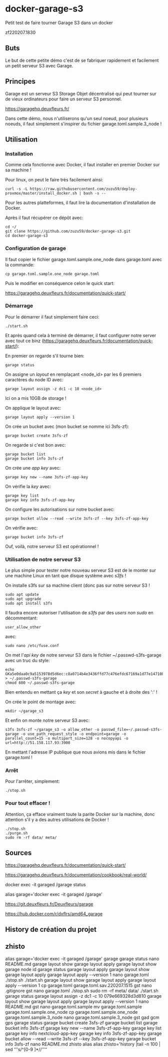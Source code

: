 # docker-garage-s3
Petit test de faire tourner Garage S3 dans un docker

zf220207.1830


## Buts
Le but de cette petite démo c'est de se fabriquer rapidement et facilement un petit serveur S3 avec Garage.


## Principes
Garage est un serveur S3 Storage Objet décentralisé qui peut tourner sur de vieux ordinateurs pour faire un serveur S3 personnel.

https://garagehq.deuxfleurs.fr/

Dans cette démo, nous n'utiliserons qu'un seul noeud, pour plusieurs noeuds, il faut simplement s'inspirer du fichier garage.toml.sample.3_node !


## Utilisation
### Installation
Comme cela fonctionne avec Docker, il faut installer en premier Docker sur sa machine !

Pour linux, on peut le faire très facilement ainsi:

```
curl -s -L https://raw.githubusercontent.com/zuzu59/deploy-proxmox/master/install_docker.sh | bash -s --
```

Pour les autres platteformes, il faut lire la documentation d'installation de Docker.

Après il faut récupérer ce dépôt avec:
```
cd ~/
git clone https://github.com/zuzu59/docker-garage-s3.git
cd docker-garage-s3
```


### Configuration de garage
Il faut copier le fichier garage.toml.sample.one_node dans garage.toml avec la commande:
```
cp garage.toml.sample.one_node garage.toml
```
Puis le modifier en conséquence celon le quick start:

https://garagehq.deuxfleurs.fr/documentation/quick-start/


### Démarrage
Pour le démarrer il faut simplement faire ceci:
```
./start.sh
```

Et après quand cela à terminé de démarrer, il faut configurer notre server avec tout ce binz (https://garagehq.deuxfleurs.fr/documentation/quick-start/):

En premier on regarde s'il tourne bien:
```
garage status
```

On assigne un *layout* en remplaçant <node_id> par les 6 premiers caractères du node ID avec:
```
garage layout assign -z dc1 -c 10 <node_id>
```
Ici on a mis 10GB de storage !

On applique le layout avec:
```
garage layout apply --version 1
```

On crée un bucket avec (mon bucket se nomme ici 3sfs-zf):
```
garage bucket create 3sfs-zf
```

On regarde si c'est bon avec:
```
garage bucket list
garage bucket info 3sfs-zf
```

On crée une *app key* avec:
```
garage key new --name 3sfs-zf-app-key
```

On vérifie la *key* avec:
```
garage key list
garage key info 3sfs-zf-app-key
```

On configure les autorisations sur notre bucket avec:
```
garage bucket allow --read --write 3sfs-zf --key 3sfs-zf-app-key
```

On vérifie avec:
```
garage bucket info 3sfs-zf
```

Ouf, voilà, notre serveur S3 est opérationnel !


### Utilisation de notre serveur S3
Le plus simple pour tester notre nouveau serveur S3 est de le monter sur une machine Linux en tant que disque système avec *s3fs* !


On installe s3fs sur sa machine client (donc pas sur notre serveur S3 !
```
sudo apt update
sudo apt upgrade
sudo apt install s3fs
```

Il faudra encore autoriser l'utilisation de *s3fs* par des *users non sudo* en décommentant:
```
user_allow_other
```
avec:
```
sudo nano /etc/fuse.conf
```


On met l'*api key* de notre serveur S3 dans le fichier ~/.passwd-s3fs-garage avec un truc du style:
```
echo GKa5e0daa0c9a5153978d5d6ec:c8a0714b4e3436ffd77c476efdc67169a1d77e1471080ae00a91d4f53c1d4612 > ~/.passwd-s3fs-garage
chmod 600 ~/.passwd-s3fs-garage
```
Bien entendu en mettant ça *key* et son *secret* à gauche et à droite des ':' !


On crée le point de montage avec:
```
mkdir ~/garage_s3
```

Et enfin on monte notre serveur S3 avec:
```
s3fs 3sfs-zf ~/garage_s3 -o allow_other -o passwd_file=~/.passwd-s3fs-garage -o use_path_request_style -o endpoint=garage -o parallel_count=15 -o multipart_size=128 -o nocopyapi -o url=http://51.158.117.93:3900
```
En mettant l'adresse IP publique que nous avions mis dans le fichier garage.toml !


### Arrêt
Pour l'arrêter, simplement:
```
./stop.sh
```

### Pour tout effacer !
Attention, ça efface vraiment toute la parite Docker sur la machine, donc attention s'il y a des autres utilisations de Docker !
```
./stop.sh
./purge.sh
sudo rm -rf data/ meta/
```


## Sources

https://garagehq.deuxfleurs.fr/documentation/quick-start/

https://garagehq.deuxfleurs.fr/documentation/cookbook/real-world/

docker exec -it garaged /garage status

alias garage='docker exec -it garaged /garage'

https://git.deuxfleurs.fr/Deuxfleurs/garage

https://hub.docker.com/r/dxflrs/amd64_garage





## History de création du projet

zhisto
-----
alias garage='docker exec -it garaged /garage'
garage
garage status
nano README.md
garage layout show
garage layout apply
garage layout show
garage node id
garage status
garage layout apply
garage layout show
garage layout apply
garage layout apply --version 1
nano garage.toml
./stop.sh
./start.sh
garage layout show
garage layout apply
garage layout apply --version 1
cp garage.toml garage.toml.sav.220207.1515
gst
nano .gitignore
gst
nano garage.toml
./stop.sh
sudo rm -rf meta/ data/
./start.sh
garage status
garage layout assign -z dc1 -c 10 079e669328d3d810
garage layout show
garage layout apply
garage layout apply --version 1
nano README.md
gst
nano garage.toml.sample
mv garage.toml.sample garage.toml.sample.one_node
cp garage.toml.sample.one_node garage.toml.sample.3_node
nano garage.toml.sample.3_node
gst
gad
gcm
gps
garage status
garage bucket create 3sfs-zf
garage bucket list
garage bucket info 3sfs-zf
garage key new --name 3sfs-zf-app-key
garage key list
garage key info nextcloud-app-key
garage key info 3sfs-zf-app-key
garage bucket allow --read --write 3sfs-zf --key 3sfs-zf-app-key
garage bucket info 3sfs-zf
nano README.md
zhisto
alias
alias zhisto='history |tail -n 100 | sed '\''s/^[0-9 ]*//'\'''


